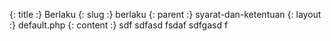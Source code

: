 {: title :} Berlaku
{: slug :} berlaku
{: parent :} syarat-dan-ketentuan
{: layout :} default.php
{: content :} sdf sdfasd fsdaf sdfgasd f
